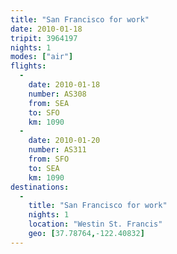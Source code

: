 ```yaml
---
title: "San Francisco for work"
date: 2010-01-18
tripit: 3964197
nights: 1
modes: ["air"]
flights:
  -
    date: 2010-01-18
    number: AS308
    from: SEA
    to: SFO
    km: 1090
  -
    date: 2010-01-20
    number: AS311
    from: SFO
    to: SEA
    km: 1090
destinations:
  -
    title: "San Francisco for work"
    nights: 1
    location: "Westin St. Francis"
    geo: [37.78764,-122.40832]
---
```



